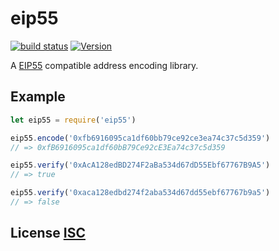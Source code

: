 # eip55

[![build status](https://secure.travis-ci.org/dcousens/eip55.png)](http://travis-ci.org/dcousens/eip55)
[![Version](http://img.shields.io/npm/v/eip55.svg)](https://www.npmjs.org/package/eip55)

A [EIP55](https://github.com/ethereum/EIPs/blob/f3a591f6718035ba358d6a479cadabe313f6ed36/EIPS/eip-55.md) compatible address encoding library.


## Example

``` javascript
let eip55 = require('eip55')

eip55.encode('0xfb6916095ca1df60bb79ce92ce3ea74c37c5d359')
// => 0xfB6916095ca1df60bB79Ce92cE3Ea74c37c5d359

eip55.verify('0xAcA128edBD274F2aBa534d67dD55Ebf67767B9A5')
// => true

eip55.verify('0xaca128edbd274f2aba534d67dd55ebf67767b9a5')
// => false
```


## License [ISC](LICENSE)
